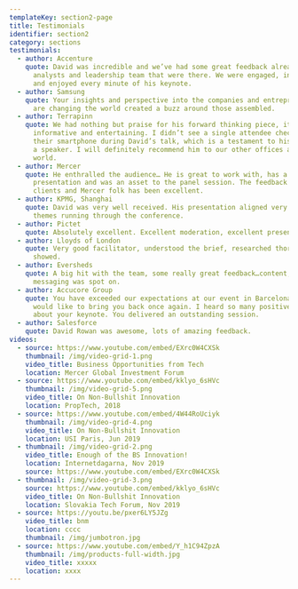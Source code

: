 ```yaml
---
templateKey: section2-page
title: Testimonials
identifier: section2
category: sections
testimonials:
  - author: Accenture
    quote: David was incredible and we’ve had some great feedback already from our
      analysts and leadership team that were there. We were engaged, inspired
      and enjoyed every minute of his keynote.
  - author: Samsung
    quote: Your insights and perspective into the companies and entrepreneurs who
      are changing the world created a buzz around those assembled.
  - author: Terrapinn
    quote: We had nothing but praise for his forward thinking piece, it was both
      informative and entertaining. I didn’t see a single attendee checking
      their smartphone during David’s talk, which is a testament to his skill as
      a speaker. I will definitely recommend him to our other offices around the
      world.
  - author: Mercer
    quote: He enthralled the audience… He is great to work with, has a fantastic
      presentation and was an asset to the panel session. The feedback from
      clients and Mercer folk has been excellent.
  - author: KPMG, Shanghai
    quote: David was very well received. His presentation aligned very well with the
      themes running through the conference.
  - author: Pictet
    quote: Absolutely excellent. Excellent moderation, excellent presentation.
  - author: Lloyds of London
    quote: Very good facilitator, understood the brief, researched thoroughly and it
      showed.
  - author: Eversheds
    quote: A big hit with the team, some really great feedback…content, delivery and
      messaging was spot on.
  - author: Accucore Group
    quote: You have exceeded our expectations at our event in Barcelona, and we
      would like to bring you back once again. I heard so many positive things
      about your keynote. You delivered an outstanding session.
  - author: Salesforce
    quote: David Rowan was awesome, lots of amazing feedback.
videos:
  - source: https://www.youtube.com/embed/EXrc0W4CXSk
    thumbnail: /img/video-grid-1.png
    video_title: Business Opportunities from Tech
    location: Mercer Global Investment Forum
  - source: https://www.youtube.com/embed/kklyo_6sHVc
    thumbnail: /img/video-grid-5.png
    video_title: On Non-Bullshit Innovation
    location: PropTech, 2018
  - source: https://www.youtube.com/embed/4W44RoUciyk
    thumbnail: /img/video-grid-4.png
    video_title: On Non-Bullshit Innovation
    location: USI Paris, Jun 2019
  - thumbnail: /img/video-grid-2.png
    video_title: Enough of the BS Innovation!
    location: Internetdagarna, Nov 2019
    source: https://www.youtube.com/embed/EXrc0W4CXSk
  - thumbnail: /img/video-grid-3.png
    source: https://www.youtube.com/embed/kklyo_6sHVc
    video_title: On Non-Bullshit Innovation
    location: Slovakia Tech Forum, Nov 2019
  - source: https://youtu.be/pxer6LY5JZg
    video_title: bnm
    location: cccc
    thumbnail: /img/jumbotron.jpg
  - source: https://www.youtube.com/embed/Y_h1C94ZpzA
    thumbnail: /img/products-full-width.jpg
    video_title: xxxxx
    location: xxxx
---
```

